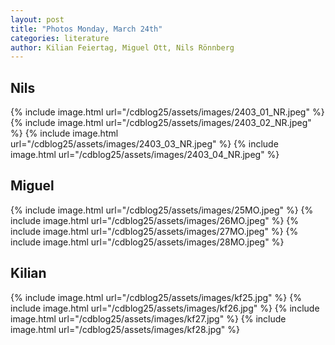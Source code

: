 ```yaml
---
layout: post
title: "Photos Monday, March 24th"
categories: literature
author: Kilian Feiertag, Miguel Ott, Nils Rönnberg
---
```


## Nils
{% include image.html url="/cdblog25/assets/images/2403_01_NR.jpeg" %}
{% include image.html url="/cdblog25/assets/images/2403_02_NR.jpeg" %}
{% include image.html url="/cdblog25/assets/images/2403_03_NR.jpeg" %}
{% include image.html url="/cdblog25/assets/images/2403_04_NR.jpeg" %}

## Miguel
{% include image.html url="/cdblog25/assets/images/25MO.jpeg" %}
{% include image.html url="/cdblog25/assets/images/26MO.jpeg" %}
{% include image.html url="/cdblog25/assets/images/27MO.jpeg" %}
{% include image.html url="/cdblog25/assets/images/28MO.jpeg" %}

## Kilian
{% include image.html url="/cdblog25/assets/images/kf25.jpg" %}
{% include image.html url="/cdblog25/assets/images/kf26.jpg" %}
{% include image.html url="/cdblog25/assets/images/kf27.jpg" %}
{% include image.html url="/cdblog25/assets/images/kf28.jpg" %}